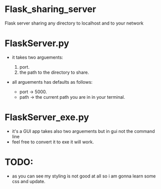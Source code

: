 # Flask_sharing_server
Flask server sharing any directory to localhost and to your network

# FlaskServer.py
* it takes two arguements:
    1. port.
    2. the path to the directory to share.

* all arguements has defaults as follows:
    -   port -> 5000.
    -   path -> the current path you are in in your terminal.

# FlaskServer_exe.py
* it's a GUI app takes also two arguements but in gui not the command line
* feel free to convert it to exe it will work.

# TODO:
* as you can see my styling is not good at all so i am gonna learn some css and update.
